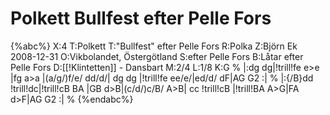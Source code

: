 # Polkett Bullfest efter Pelle Fors

{%abc%}
X:4
T:Polkett
T:"Bullfest" efter Pelle Fors
R:Polka
Z:Björn Ek 2008-12-31
O:Vikbolandet, Östergötland
S:efter Pelle Fors
B:Låtar efter Pelle Fors
D:[[!Klintetten]] - Dansbart
M:2/4
L:1/8
K:G
%
|:dg dg|!trill!fe e>e  |fg a>a  |(a/g/)f/e/ dd/d/|
dg dg  |!trill!fe ee/e/|ed/d/ dF|AG G2          :|
%
|:{/B}dd !trill!dc|!trill!cB BA |GB d>B|(c/d/)c/B/ A>B|
cc !trill!cB      |!trill!BA A>G|FA d>F|AG G2        :|
%
{%endabc%}

